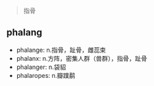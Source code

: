 > 指骨

## phalang

- phalange: n.指骨，趾骨，雌蕊束
- phalanx: n.方阵，密集人群（兽群），指骨，趾骨
- phalanger: n.袋貂
- phalaropes: n.瓣蹼鹬

